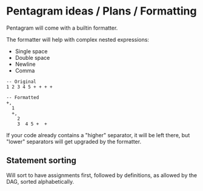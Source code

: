 # Pentagram ideas / Plans / Formatting

Pentagram will come with a builtin formatter.

The formatter will help with complex nested expressions:
- Single space
- Double space
- Newline
- Comma

```
-- Original
1 2 3 4 5 + + + +

-- Formatted
+,
  1
  +,
    2  
    3  4 5 +  +
```

If your code already contains a "higher" separator, it will be left there, but "lower" separators will get upgraded by the formatter.

## Statement sorting

Will sort to have assignments first, followed by definitions, as allowed by the DAG, sorted alphabetically.
